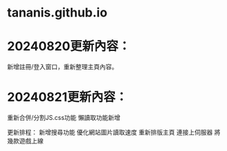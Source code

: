 # tananis.github.io

# 20240820更新內容：
新增註冊/登入窗口，重新整理主頁內容。

# 20240821更新內容：
重新合併/分割JS.css功能
懶讀取功能新增



更新排程：
新增搜尋功能
優化網站圖片讀取速度
重新排版主頁
連接上伺服器
將幾款遊戲上線
